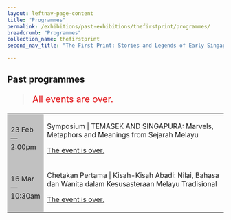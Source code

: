 ```yaml
---
layout: leftnav-page-content
title: "Programmes"
permalink: /exhibitions/past-exhibitions/thefirstprint/programmes/
breadcrumb: "Programmes"
collection_name: thefirstprint
second_nav_title: "The First Print: Stories and Legends of Early Singapore"

---
```


<!-- 

Colours
Upcoming: default colour
Past: #c1c1c1

-->

<section class="sgds-section__progs">

<div class="sgds-container__description">
    <div class="row">
        <div class="col is-10-mobile">

<h2>Past programmes</h2>

<blockquote style="color: #E21216; font-size: 150%;">All events are over.</blockquote>

<table class="table table-v">
    <tr>
        <td style="background-color: #c1c1c1;">23 Feb<br>
            &mdash;<br>
            2:00pm</td>
        <td>
            <p>Symposium &#124; TEMASEK AND SINGAPURA: Marvels, Metaphors and Meanings from Sejarah Melayu</p>
            <p><a href="/programmes/thefirstprint/20190223-symposium/">The event is over.</a></p>
        </td>
    </tr>     
    <tr>
        <td style="background-color: #c1c1c1;">16 Mar<br>
            &mdash;<br>
            10:30am</td>
        <td>
            <p>Chetakan Pertama &#124; Kisah-Kisah Abadi: Nilai, Bahasa dan Wanita dalam Kesusasteraan Melayu Tradisional</p>
            <p><a href="/programmes/thefirstprint/20190316-chetakan-pertama/">The event is over.</a></p>
        </td>
    </tr>    
    
</table>
        </div>
    </div>
</div>
</section>